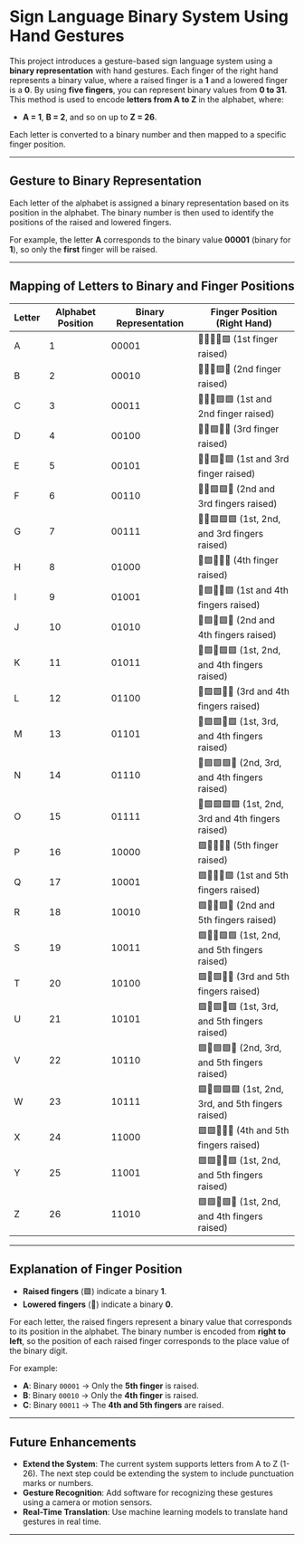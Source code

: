 # **Sign Language Binary System Using Hand Gestures**

This project introduces a gesture-based sign language system using a **binary representation** with hand gestures. Each finger of the right hand represents a binary value, where a raised finger is a **1** and a lowered finger is a **0**. By using **five fingers**, you can represent binary values from **0 to 31**. This method is used to encode **letters from A to Z** in the alphabet, where:

- **A = 1**, **B = 2**, and so on up to **Z = 26**.
  
Each letter is converted to a binary number and then mapped to a specific finger position.

---

## **Gesture to Binary Representation**

Each letter of the alphabet is assigned a binary representation based on its position in the alphabet. The binary number is then used to identify the positions of the raised and lowered fingers.

For example, the letter **A** corresponds to the binary value **00001** (binary for **1**), so only the **first** finger will be raised.

---

## **Mapping of Letters to Binary and Finger Positions**

| **Letter** | **Alphabet Position** | **Binary Representation** | **Finger Position (Right Hand)** |
|------------|-----------------------|----------------------------|----------------------------------|
| A          | 1                     | 00001                      | 🔲🔲🔲🔲🟩 (1st finger raised)    |
| B          | 2                     | 00010                      | 🔲🔲🔲🟩🔲 (2nd finger raised)    |
| C          | 3                     | 00011                      | 🔲🔲🔲🟩🟩 (1st and 2nd finger raised)    |
| D          | 4                     | 00100                      | 🔲🔲🟩🔲🔲 (3rd finger raised)    |
| E          | 5                     | 00101                      | 🔲🔲🟩🔲🟩 (1st and 3rd finger raised)    |
| F          | 6                     | 00110                      | 🔲🔲🟩🟩🔲 (2nd and 3rd fingers raised) |
| G          | 7                     | 00111                      | 🔲🔲🟩🟩🟩 (1st, 2nd, and 3rd fingers raised) |
| H          | 8                     | 01000                      | 🔲🟩🔲🔲🔲 (4th finger raised)    |
| I          | 9                     | 01001                      | 🔲🟩🔲🔲🟩 (1st and 4th fingers raised) |
| J          | 10                    | 01010                      | 🔲🟩🔲🟩🔲 (2nd and 4th fingers raised) |
| K          | 11                    | 01011                      | 🔲🟩🔲🟩🟩 (1st, 2nd, and 4th fingers raised) |
| L          | 12                    | 01100                      | 🔲🟩🟩🔲🔲 (3rd and 4th fingers raised) |
| M          | 13                    | 01101                      | 🔲🟩🟩🔲🟩 (1st, 3rd, and 4th fingers raised) |
| N          | 14                    | 01110                      | 🔲🟩🟩🟩🔲 (2nd, 3rd, and 4th fingers raised) |
| O          | 15                    | 01111                      | 🔲🟩🟩🟩🟩 (1st, 2nd, 3rd and 4th fingers raised) |
| P          | 16                    | 10000                      | 🟩🔲🔲🔲🔲 (5th finger raised)    |
| Q          | 17                    | 10001                      | 🟩🔲🔲🔲🟩 (1st and 5th fingers raised) |
| R          | 18                    | 10010                      | 🟩🔲🔲🟩🔲 (2nd and 5th fingers raised) |
| S          | 19                    | 10011                      | 🟩🔲🔲🟩🟩 (1st, 2nd, and 5th fingers raised) |
| T          | 20                    | 10100                      | 🟩🔲🟩🔲🔲 (3rd and 5th fingers raised) |
| U          | 21                    | 10101                      | 🟩🔲🟩🔲🟩 (1st, 3rd, and 5th fingers raised) |
| V          | 22                    | 10110                      | 🟩🔲🟩🟩🔲 (2nd, 3rd, and 5th fingers raised) |
| W          | 23                    | 10111                      | 🟩🔲🟩🟩🟩 (1st, 2nd, 3rd, and 5th fingers raised) |
| X          | 24                    | 11000                      | 🟩🟩🔲🔲🔲 (4th and 5th fingers raised) |
| Y          | 25                    | 11001                      | 🟩🟩🔲🔲🟩 (1st, 2nd, and 5th fingers raised) |
| Z          | 26                    | 11010                      | 🟩🟩🔲🟩🔲 (1st, 2nd, and 4th fingers raised) |

---

## **Explanation of Finger Position**

- **Raised fingers** (🟩) indicate a binary **1**.
- **Lowered fingers** (🔲) indicate a binary **0**.
  
For each letter, the raised fingers represent a binary value that corresponds to its position in the alphabet. The binary number is encoded from **right to left**, so the position of each raised finger corresponds to the place value of the binary digit.

For example:
- **A**: Binary `00001` → Only the **5th finger** is raised.
- **B**: Binary `00010` → Only the **4th finger** is raised.
- **C**: Binary `00011` → The **4th and 5th fingers** are raised.

---

## **Future Enhancements**

- **Extend the System**: The current system supports letters from A to Z (1-26). The next step could be extending the system to include punctuation marks or numbers.
- **Gesture Recognition**: Add software for recognizing these gestures using a camera or motion sensors.
- **Real-Time Translation**: Use machine learning models to translate hand gestures in real time.

---
